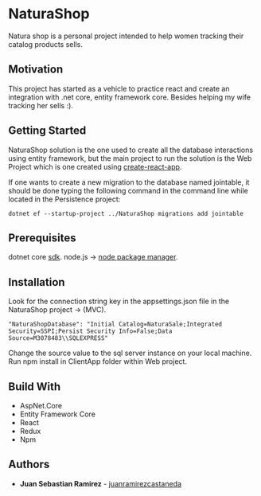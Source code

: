 # NaturaShop

Natura shop is a personal project intended to help women tracking their catalog products sells.

## Motivation

This project has started as a vehicle to practice react and create an integration with .net core, entity framework core. Besides helping my wife tracking her sells :).

## Getting Started

NaturaShop solution is the one used to create all the database interactions using entity framework, but the main project to run the solution is the Web Project which is one created using [create-react-app](https://github.com/facebook/create-react-app).

If one wants to create a new migration to the database named jointable, it should be done typing the following command in the command line while located
in the Persistence project:

```
dotnet ef --startup-project ../NaturaShop migrations add jointable
```

## Prerequisites

dotnet core [sdk](https://dotnet.microsoft.com/download).
node.js -> [node package manager](https://nodejs.org/en/download/).

## Installation

Look for the connection string key in the appsettings.json file in the NaturaShop project -> (MVC).

```
"NaturaShopDatabase": "Initial Catalog=NaturaSale;Integrated Security=SSPI;Persist Security Info=False;Data Source=M3078483\\SQLEXPRESS"
```

Change the source value to the sql server instance on your local machine.
Run npm install in ClientApp folder within Web project.

## Build With

- AspNet.Core
- Entity Framework Core
- React
- Redux
- Npm

## Authors

- **Juan Sebastian Ramirez** - [juanramirezcastaneda](https://github.com/juanramirezcastaneda)
